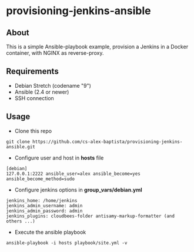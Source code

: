 # provisioning-jenkins-ansible

## About

This is a simple Ansible-playbook example, provision a Jenkins in a Docker container, with NGINX as reverse-proxy.

## Requirements

* Debian Stretch (codename "9")
* Ansible (2.4 or newer)
* SSH connection

## Usage

* Clone this repo
```
git clone https://github.com/cs-alex-baptista/provisioning-jenkins-ansible.git
```

* Configure user and host in **hosts** file
```
[debian]
127.0.0.1:2222 ansible_user=alex ansible_become=yes ansible_become_method=sudo
```

* Configure jenkins options in **group_vars/debian.yml**

```
jenkins_home: /home/jenkins
jenkins_admin_username: admin
jenkins_admin_password: admin
jenkins_plugins: cloudbees-folder antisamy-markup-formatter (and others ...)
```

* Execute the ansible playbook
```
ansible-playbook -i hosts playbook/site.yml -v
```
